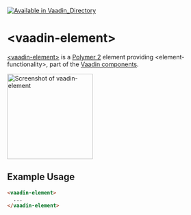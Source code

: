 [![Available in Vaadin_Directory](https://img.shields.io/vaadin-directory/v/vaadinvaadin-element.svg)](https://vaadin.com/directory/component/vaadinvaadin-element)

# &lt;vaadin-element&gt;

[&lt;vaadin-element&gt;](https://vaadin.com/components/vaadin-element) is a [Polymer 2](http://polymer-project.org) element providing &lt;element-functionality&gt;, part of the [Vaadin components](https://vaadin.com/components).

[<img src="https://raw.githubusercontent.com/vaadin/vaadin-element/master/screenshot.png" width="200" alt="Screenshot of vaadin-element">](https://vaadin.com/components/vaadin-element)

## Example Usage

```html
<vaadin-element>
  ...
</vaadin-element>
```
